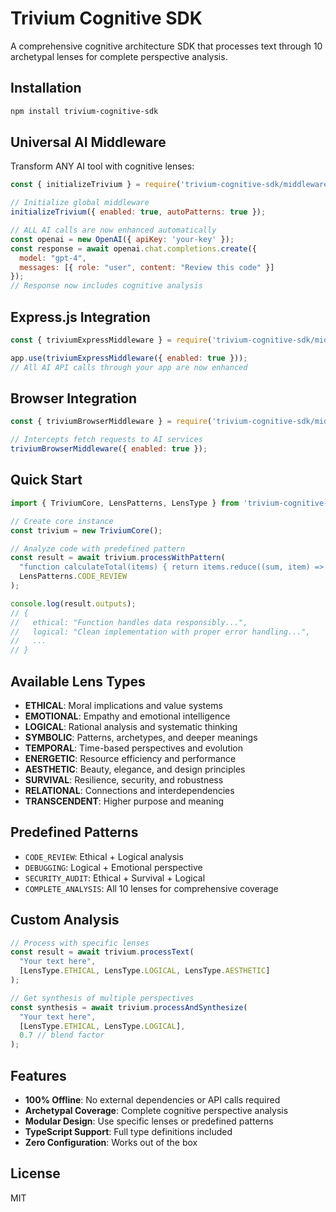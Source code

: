 # Trivium Cognitive SDK

A comprehensive cognitive architecture SDK that processes text through 10 archetypal lenses for complete perspective analysis.

## Installation

```bash
npm install trivium-cognitive-sdk
```

## Universal AI Middleware

Transform ANY AI tool with cognitive lenses:

```javascript
const { initializeTrivium } = require('trivium-cognitive-sdk/middleware');

// Initialize global middleware
initializeTrivium({ enabled: true, autoPatterns: true });

// ALL AI calls are now enhanced automatically
const openai = new OpenAI({ apiKey: 'your-key' });
const response = await openai.chat.completions.create({
  model: "gpt-4",
  messages: [{ role: "user", content: "Review this code" }]
});
// Response now includes cognitive analysis
```

## Express.js Integration

```javascript
const { triviumExpressMiddleware } = require('trivium-cognitive-sdk/middleware');

app.use(triviumExpressMiddleware({ enabled: true }));
// All AI API calls through your app are now enhanced
```

## Browser Integration

```javascript
const { triviumBrowserMiddleware } = require('trivium-cognitive-sdk/middleware');

// Intercepts fetch requests to AI services
triviumBrowserMiddleware({ enabled: true });
```

## Quick Start

```javascript
import { TriviumCore, LensPatterns, LensType } from 'trivium-cognitive-sdk';

// Create core instance
const trivium = new TriviumCore();

// Analyze code with predefined pattern
const result = await trivium.processWithPattern(
  "function calculateTotal(items) { return items.reduce((sum, item) => sum + item.price, 0); }",
  LensPatterns.CODE_REVIEW
);

console.log(result.outputs);
// {
//   ethical: "Function handles data responsibly...",
//   logical: "Clean implementation with proper error handling...",
//   ...
// }
```

## Available Lens Types

- **ETHICAL**: Moral implications and value systems
- **EMOTIONAL**: Empathy and emotional intelligence
- **LOGICAL**: Rational analysis and systematic thinking
- **SYMBOLIC**: Patterns, archetypes, and deeper meanings
- **TEMPORAL**: Time-based perspectives and evolution
- **ENERGETIC**: Resource efficiency and performance
- **AESTHETIC**: Beauty, elegance, and design principles
- **SURVIVAL**: Resilience, security, and robustness
- **RELATIONAL**: Connections and interdependencies
- **TRANSCENDENT**: Higher purpose and meaning

## Predefined Patterns

- `CODE_REVIEW`: Ethical + Logical analysis
- `DEBUGGING`: Logical + Emotional perspective
- `SECURITY_AUDIT`: Ethical + Survival + Logical
- `COMPLETE_ANALYSIS`: All 10 lenses for comprehensive coverage

## Custom Analysis

```javascript
// Process with specific lenses
const result = await trivium.processText(
  "Your text here",
  [LensType.ETHICAL, LensType.LOGICAL, LensType.AESTHETIC]
);

// Get synthesis of multiple perspectives
const synthesis = await trivium.processAndSynthesize(
  "Your text here",
  [LensType.ETHICAL, LensType.LOGICAL],
  0.7 // blend factor
);
```

## Features

- **100% Offline**: No external dependencies or API calls required
- **Archetypal Coverage**: Complete cognitive perspective analysis
- **Modular Design**: Use specific lenses or predefined patterns
- **TypeScript Support**: Full type definitions included
- **Zero Configuration**: Works out of the box

## License

MIT